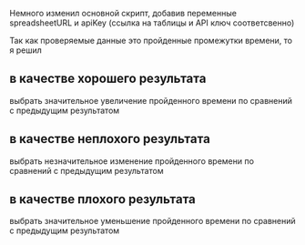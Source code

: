 Немного изменил основной скрипт, добавив переменные spreadsheetURL и apiKey (ссылка на таблицы и API ключ соответсвенно)

Так как проверяемые данные это пройденные промежутки времени, то я решил
## в качестве хорошего результата 
выбрать значительное увеличение пройденного времени по сравнений с предыдущим результатом 
## в качестве неплохого результата 
выбрать незначительное изменение пройденного времени по сравнений с предыдущим результатом 
## в качестве плохого результата 
выбрать значительное уменьшение пройденного времени по сравнений с предыдущим результатом 

